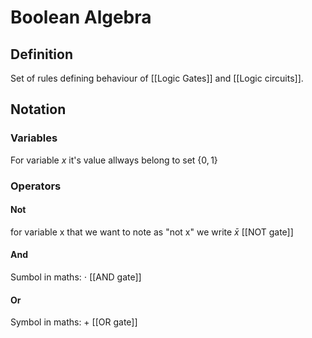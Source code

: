 # Boolean Algebra
## Definition
Set of rules defining behaviour of [[Logic Gates]] and [[Logic circuits]].

## Notation
### Variables
For variable $x$ it's value allways belong to set $\{{0,1}\}$ 

### Operators
#### Not
for variable x that we want to note as "not x" we write $\bar{x}$ 
[[NOT gate]] 

#### And
Sumbol in maths: $\cdot$
[[AND gate]]

#### Or
Symbol in maths: $+$ 
[[OR gate]]


